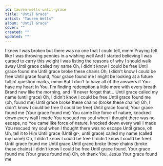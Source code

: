 ```yaml
---
id: tauren-wells-until-grace
title: "Until Grace"
artist: "Tauren Wells"
album: "Until Grace"
cover: ""
created: ""
updated: ""
---
```


I knew I was broken but there was no one that I could tell, mmm
Praying felt like I was throwing pennies in a wishing well
And I started believing I was cursed to carry this weight
I was listing the reasons of why I should walk away
Until grace called my name
Oh, I didn't know I could be free
Until grace found me
Until grace broke these chains
Oh, I didn't know I could be free
Until grace found, Your grace found me
I might be looking at a future full of question marks, mmm
But I don't to have all of the answers if You have my heart
In You, I'm finding redemption a little more with every breath
Brand new like the morning, and I'll never forget that...
Until grace called my name (until grace)
Oh, I didn't know I could be free
Until grace found me (oh, found me)
Until grace broke these chains (broke these chains)
Oh, I didn't know I could be free (I could be free)
Until grace found, Your grace found me (Your grace found me)
You came like force of nature, knocked down every wall I made
You rescued my soul when I thought there was no escape, no
You came like force of nature, knocked down every wall I made
You rescued my soul when I thought there was no escape
Until grace, oh
Uh, tell it to Him
Until grace (Until gr-, until grace) called my name (called my name)
Oh, I didn't know I could be free (I didn't know I could be free)
Until grace found me
Until grace
Until grace broke these chains (broke these chains)
I didn't know I could be free
Until grace found, Your grace found me (Your grace found me)
Oh, oh thank You, Jesus
Your grace found me